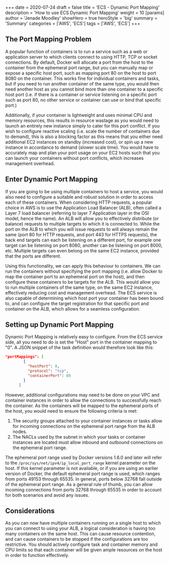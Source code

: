 +++
date = 2020-07-24
draft = false
title = 'ECS - Dynamic Port Mapping'
description = 'How to use ECS Dynamic Port Mapping'
weight = 10
[params]
  author = 'Jenade Moodley'
showHero = true
heroStyle = 'big'
summary = 'Summary'
categories = ['AWS', 'ECS']
tags = ['AWS', 'ECS']
+++

## The Port Mapping Problem

A popular function of containers is to run a service such as a web or application server to which clients connect to using HTTP, TCP or socket connections. By default, Docker will allocate a port from the host to the container from the ephemeral port range, but you can manually map or expose a specific host port, such as mapping port 80 on the host to port 8080 on the container. This works fine for individual containers and tasks, but if you need to run another container of the same type, you would then need another host as you cannot bind more than one container to a specific host port (i.e. if there is a container or service listening on a specific port such as port 80, no other service or container can use or bind that specific port.)

Additionally, if your container is lightweight and uses minimal CPU and memory resources, this results in resource wastage as you would need to launch an entirely new instance simply to cater for this port conflict. If you wish to configure reactive scaling (i.e. scale the number of containers due to demand), this is also a blocking factor as this means that you either need additional EC2 instances on standby (increased cost), or spin up a new instance in accordance to demand (slower scale time). You would have to accurately map and plan your port usage on your EC2 hosts such that you can launch your containers without port conflicts, which increases management overhead.

## Enter Dynamic Port Mapping

If you are going to be using multiple containers to host a service, you would also need to configure a suitable and robust solution in order to access each of these containers. When considering HTTP requests, a popular choice in AWS is to use the Application Load Balancer (ALB), often called a Layer 7 load balancer (referring to layer 7 Application layer in the OSI model, hence the name). An ALB will allow you to effectively distribute (or balance) requests to multiple targets to which it is connected to. While the port on the ALB to which you will issue requests to will always remain the same (port 80 for HTTP requests, and port 443 for HTTPS requests), the back end targets can each be listening on a different port, for example one target can be listening on port 8080, another can be listening on port 8000, etc. Multiple targets can even belong on the same EC2 instance, provided that the ports are different.

Using this functionality, we can apply this behaviour to containers. We can run the containers without specifying the port mapping (i.e. allow Docker to map the container port to an ephemeral port on the host), and then configure these containers to be targets for the ALB. This would allow you to run multiple containers of the same type, on the same EC2 instance, effectively reducing cost and management overhead. The ECS service is also capable of determining which host port your container has been bound to, and can configure the target registration for that specific port and container on the ALB, which allows for a seamless configuration.

## Setting up Dynamic Port Mapping

Dynamic Port Mapping is relatively easy to configure. From the ECS service side, all you need to do is set the "Host" port in the container mapping to "0". A JSON snippet of the task definition would therefore look like this:

```json
"portMappings": [
        {
          "hostPort": 0,
          "protocol": "tcp",
          "containerPort": 80
        }
      ]
```

However, additional configurations may need to be done on your VPC and container instances in order to allow the connections to successfully reach the container. As the containers will be mapped to the ephemeral ports of the host, you would need to ensure the following criteria is met:

1. The security groups attached to your container instances or tasks allow for incoming connections on the ephemeral port range from the ALB nodes.
2. The NACLs used by the subnet in which your tasks or container instances are located must allow inbound and outbound connections on the ephemeral port range.

The ephemeral port range used by Docker versions 1.6.0 and later will refer to the `/proc/sys/net/ipv4/ip_local_port_range` kernel parameter on the host. If this kernel parameter is not available, or if you are using an earlier version of Docker, the default ephemeral port range is used, which ranges from ports 49153 through 65535. In general, ports below 32768 fall outside of the ephemeral port range. As a general rule of thumb, you can allow incoming connections from ports 32768 through 65535 in order to account for both scenarios and avoid any issues.

## Considerations

As you can now have multiple containers running on a single host to which you can connect to using your ALB, a logical consideration is having too many containers on the same host. This can cause resource contention, and can cause containers to be stopped if the configurations are too restrictive. You should actively configure task and container memory and CPU limits so that each container will be given ample resources on the host in order to function effectively.